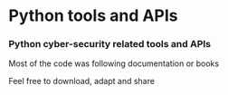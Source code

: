 # Python tools and APIs

### Python cyber-security related tools and APIs

Most of the code was following documentation or books

Feel free to download, adapt and share
